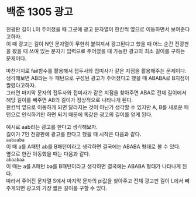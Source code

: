 # 백준 1305 광고
전광판 길이 L이 주어졌을 때 그곳에 광고 문자열이 한칸씩 옆으로 이동하면서 보여준다고하자.  
이 때 광고는 길이 N인 문자열이 무한히 붙여져서 광고된다고 했을 때 어느 순간 전광판을 봤을 때 쓰여 있는 문자가 입력으로 주어졌을 때 가능한 광고의 최소 길이를 구하는 문제이다.  
  
마찬가지로 fail함수를 활용해서 접두사와 접미사가 같은 지점을 활용해주는 문제이다.  
생각해보면 AB라는 두 패턴으로 구성된 광고가 주어졌다고 했을 때 ABABA로 B지점이 짤렸다고하자.  
그러면 마지막 문자의 접두사와 접미사가 같은 지점을 찾아주면 ABA로 전체 길이에서 해당 길이를 빼주면 AB의 길이가 정상적으로 나타나게 된다.  
한칸씩 옆으로 이동하게 되면 달라지는 것이 아닌가 생각할 수 있지만 A, B를 새로운 패턴으로 인식하기만 하면 되기 때문에 똑같은 광고의 길이를 얻게 된다.  
  
예시로 aab라는 광고를 한다고 생각해보자.  
길이가 7인 전광판에 광고를 한다고 했을 때 시작은 다음과 같다.  
`aabaaba`  
이 때 a를 A패턴 ab를 B패턴이라고 생각하면 결국에는 ABABA 형태로 볼 수 있다.  
옆으로 한칸 이동했을 때는 다음과 같다.  
`abaabaa`  
이 때는 a를 A패턴 ba를 B패턴이라고 생각하면 결국에는 ABABA 형태가 나타나게 된다.  
따라서 주어진 문자열 S에서 마지막 문자의 pi값을 찾아주고 전체 광고판 길이 L에서 빼주게되면 광고의 가장 짧은 길이를 구할 수 있다.  
